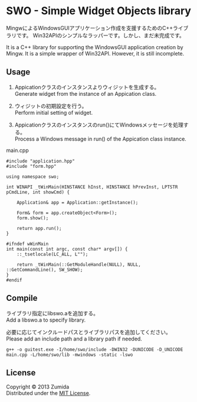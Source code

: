 SWO - Simple Widget Objects library
===================================

MingwによるWindowsGUIアプリケーション作成を支援するためのC++ライブラリです。
Win32APIのシンプルなラッパーです。しかし、まだ未完成です。

It is a C++ library for supporting the WindowsGUI application creation by Mingw.
It is a simple wrapper of Win32API.
However, it is still incomplete.

Usage
-----
1. Appicationクラスのインスタンスよりウィジットを生成する。  
   Generate widget from the instance of an Appication class.  

2. ウィジットの初期設定を行う。  
   Perform initial setting of widget.  

3. Appicationクラスのインスタンスのrun()にてWindowsメッセージを処理する。  
   Process a Windows message in run() of the Appication class instance.  

main.cpp

	#include "application.hpp"
	#include "form.hpp"
	
	using namespace swo;
	
	int WINAPI _tWinMain(HINSTANCE hInst, HINSTANCE hPrevInst, LPTSTR pCmdLine, int showCmd) {
		
		Application& app = Application::getInstance();
		
		Form& form = app.createObject<Form>();
		form.show();
		
		return app.run();
	}

	#ifndef wWinMain
	int main(const int argc, const char* argv[]) {
		::_tsetlocale(LC_ALL, L"");
		
		return _tWinMain(::GetModuleHandle(NULL), NULL, ::GetCommandLine(), SW_SHOW);
	}
	#endif

Compile
-------
ライブラリ指定にlibswo.aを追加する。  
Add a libswo.a to specify library.  

必要に応じてインクルードパスとライブラリパスを追加してください。  
Please add an include path and a library path if needed.  

	g++ -o guitest.exe -I/home/swo/include -DWIN32 -DUNICODE -D_UNICODE main.cpp -L/home/swo/lib -mwindows -static -lswo  

License
-------
Copyright &copy; 2013 Zumida  
Distributed under the [MIT License][mit].  

[MIT]: http://www.opensource.org/licenses/mit-license.php
